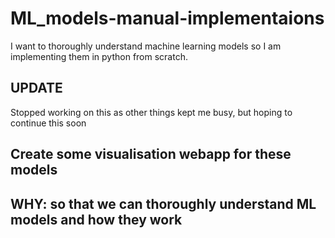 # ML_models-manual-implementaions
I want to thoroughly understand machine learning models so I am implementing them in python from scratch.


## UPDATE

Stopped working on this as other things kept me busy, but hoping to continue this soon

## Create some visualisation webapp for these models


## WHY: so that we can thoroughly understand ML models and how they work
 
 
